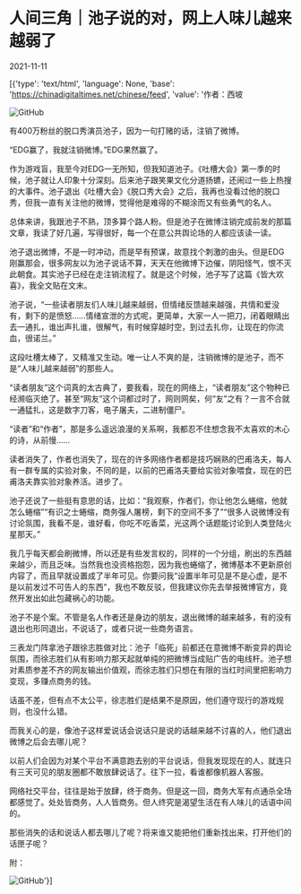 # 人间三角｜池子说的对，网上人味儿越来越弱了

2021-11-11

[{'type': 'text/html', 'language': None, 'base': 'https://chinadigitaltimes.net/chinese/feed', 'value': '作者：西坡

![GitHub](https://chinadigitaltimes.net/chinese/files/2021/11/image-1636631967566.png)

有400万粉丝的脱口秀演员池子，因为一句打赌的话，注销了微博。

“EDG赢了，我就注销微博。”EDG果然赢了。

作为游戏盲，我至今对EDG一无所知，但我知道池子。《吐槽大会》第一季的时候，池子就让人印象十分深刻。后来池子跟笑果文化分道扬镳，还闹过一些上热搜的大事件。池子退出《吐槽大会》《脱口秀大会》之后，我再也没看过他的脱口秀，但我一直有关注他的微博，觉得他是难得的不糊涂而又有些勇气的名人。

总体来讲，我跟池子不熟，顶多算个路人粉。但是池子在微博注销完成前发的那篇文章，我读了好几遍，写得很好，每一个在意公共舆论场的人都应该读一读。

池子退出微博，不是一时冲动，而是早有预谋，故意找个刺激的由头。但是EDG刚赢那会，很多网友以为池子说话不算，天天在他微博下边催，阴阳怪气，恨不灭此朝食。其实池子已经在走注销流程了。就是这个时候，池子写了这篇《皆大欢喜》，我全文贴在文末。

池子说，“一些读者朋友们人味儿越来越弱，但情绪反馈越来越强，共情和爱没有，剩下的是愤怒……情绪宣泄的方式呢，更简单，大家一人一把刀，闭着眼睛出去一通扎，谁出声扎谁，很解气，有时候穿越时空，到过去扎你，让现在的你流血，很诺兰。”

这段吐槽太棒了，又精准又生动。唯一让人不爽的是，注销微博的是池子，而不是“人味儿越来越弱”的那些人。

“读者朋友”这个词真的太古典了，要我看，现在的网络上，“读者朋友”这个物种已经濒临灭绝了。甚至“网友”这个词都过时了，网则网矣，何“友”之有？一言不合就一通猛扎，这是数字刀客，电子屠夫，二进制僵尸。

“读者”和“作者”，那是多么遥远浪漫的关系啊，我都忍不住想念我不太喜欢的木心的诗，从前慢……

读者消失了，作者也消失了，现在的许多网络作者都是技巧娴熟的巴甫洛夫，每人有一群专属的实验对象，不同的是，以前的巴甫洛夫要给实验对象喂食，现在的巴甫洛夫靠实验对象养活。进步了。

池子还说了一些挺有意思的话，比如：“我观察，作者们，你让他怎么蜷缩，他就怎么蜷缩”“有识之士蜷缩，商务强人屠榜，剩下的空间不多了”“很多人说微博没有讨论氛围，我看不是，谁好看，你吃不吃香菜，光这两个话题能讨论到人类登陆火星那天。”

我几乎每天都会刷微博，所以还是有些发言权的，同样的一个分组，刷出的东西越来越少，而且乏味。当然我也没资格抱怨，因为我也蜷缩了，微博基本不更新原创内容了，而且早就设置成了半年可见。你要问我“设置半年可见是不是心虚，是不是以前发过不可告人的东西”，我也不敢反驳，但我建议你先去举报微博官方，竟然开发出如此包藏祸心的功能。

池子不是个案。不管是名人作者还是身边的朋友，退出微博的越来越多，有的没有退出也形同退出，不说话了，或者只说一些商务语言。

三表龙门阵拿池子跟徐志胜做对比：池子「临死」前都还在意微博不断变异的舆论氛围，而徐志胜们从有影响力那天起就单纯的把微博当成贴广告的电线杆。池子想对素质参差不齐的网友输出价值观，而徐志胜们只想在有限的当红时间里把影响力变现，多赚点商务的钱。

话虽不差，但有点不太公平，徐志胜们是结果不是原因，他们遵守现行的游戏规则，也没什么错。

而我关心的是，像池子这样爱说话会说话只是说的话越来越不讨喜的人，他们退出微博之后会去哪儿呢？

以前人们会因为对某个平台不满意跑去别的平台说话，但我发现现在的人，就连只有三天可见的朋友圈都不敢放肆说话了。往下一拉，看谁都像机器人客服。

网络社交平台，往往是始于放肆，终于商务。但是这一回，商务大军有点通杀全场都感觉了。处处皆商务，人人皆商务。但人终究是渴望生活在有人味儿的话语中间的。

那些消失的话和说话人都去哪儿了呢？将来谁又能把他们重新找出来，打开他们的话匣子呢？

附：

![GitHub](https://chinadigitaltimes.net/chinese/files/2021/11/post-673160-618d05d1db253.)'}]